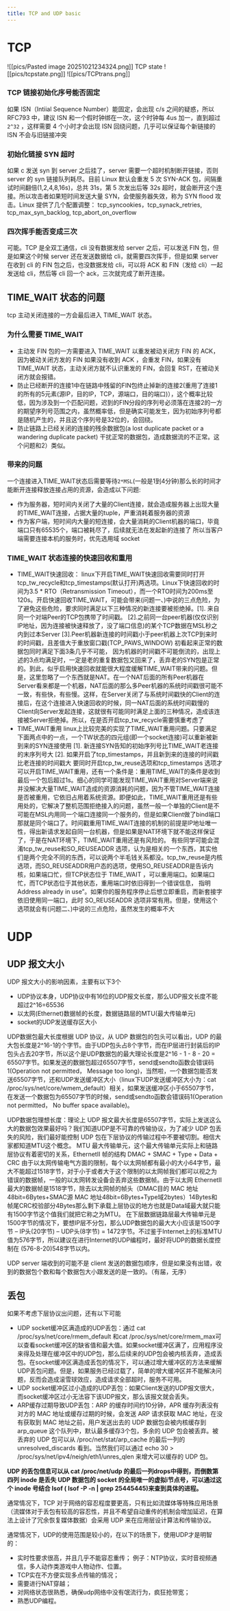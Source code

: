 ```yaml
---
title: TCP and UDP basic
---
```

# TCP
![[pics/Pasted image 20251021234324.png]]
TCP state
![[pics/tcpstate.png]]
![[pics/TCPtrans.png]]

### TCP 链接初始化序号能否固定
如果 ISN（Intiial Sequence Number）能固定，会出现 c/s 之间的疑惑，所以 RFC793 中，建议 ISN 和一个假时钟绑在一次，这个时钟每 4us 加一，直到超过 `2^32` ，这样需要 4 个小时才会出现 ISN 回绕问题，几乎可以保证每个新链接的 ISN 不会与旧链接冲突

### 初始化链接 SYN 超时
如果 c 发送 syn 到 server 之后挂了，server 需要一个超时机制断开链接，否则 server 的 syn 链接队列耗尽。目前 Linux 默认会重发 5 次 SYN-ACK 包，间隔重试时间翻倍(1,2,4,8,16s)，总共 31s，第 5 次发出后等 32s 超时，就会断开这个连接。所以攻击者如果短时间发送大量 SYN，会使服务器失效，称为 SYN flood 攻击。Linux 提供了几个配置调整：
tcp_syncookies，tcp_synack_retries, tcp_max_syn_backlog, tcp_abort_on_overflow

### 四次挥手能否变成三次
可能。TCP 是全双工通信，cli 没有数据发给 server 之后，可以发送 FIN 包，但是如果这个时候 server 还在发送数据给 cli，就需要四次挥手，但是如果 server 在收到 cli 的 FIN 包之后，也没数据发给 cli，可以将 ACK 和 FIN（发给 cli）一起发送给 cli，然后等 cli 回一个 ack，三次就完成了断开连接。

## TIME_WAIT 状态的问题
tcp 主动关闭连接的一方会最后进入 TIME_WAIT 状态。
### 为什么需要 TIME_WAIT
- 主动发 FIN 包的一方需要进入 TIME_WAIT 以重发被动关闭方 FIN 的 ACK，因为被动关闭方发的 FIN 如果没有收到 ACK ，会重发 FIN，如果没有 TIME_WAIT 状态，主动关闭方就不认识重发的 FIN，会回复 RST，在被动关闭方就会报错。
- 防止已经断开的连接1中在链路中残留的FIN包终止掉新的连接2(重用了连接1的所有的5元素(源IP，目的IP，TCP，源端口，目的端口)），这个概率比较低，因为涉及到一个匹配问题，迟到的FIN分段的序列号必须落在连接2的一方的期望序列号范围之内，虽然概率低，但是确实可能发生，因为初始序列号都是随机产生的，并且这个序列号是32位的，会回绕。
- 防止链路上已经关闭的连接的残余数据包(a lost duplicate packet or a wandering duplicate packet) 干扰正常的数据包，造成数据流的不正常。这个问题和2）类似。
### 带来的问题
一个连接进入TIME_WAIT状态后需要等待`2*MSL`(一般是1到4分钟)那么长的时间才能断开连接释放连接占用的资源，会造成以下问题:
- 作为服务器，短时间内关闭了大量的Client连接，就会造成服务器上出现大量的TIME_WAIT连接，占据大量的tuple，严重消耗着服务器的资源
- 作为客户端，短时间内大量的短连接，会大量消耗的Client机器的端口，毕竟端口只有65535个，端口被耗尽了，后续就无法在发起新的连接了
所以当客户端需要连接本机的服务时，优先选用域 socket

### TIME_WAIT 状态连接的快速回收和重用
- TIME_WAIT快速回收： linux下开启TIME_WAIT快速回收需要同时打开tcp_tw_recycle和tcp_timestamps(默认打开)两选项。Linux下快速回收的时间为3.5 * RTO（Retransmission Timeout），而一个RTO时间为200ms至120s。开启快速回收TIME_WAIT，可能会带来(问题一、)中说的三点危险，为了避免这些危险，要求同时满足以下三种情况的新连接要被拒绝掉。[1]. 来自同一个对端Peer的TCP包携带了时间戳。 [2].之前同一台peer机器(仅仅识别IP地址，因为连接被快速释放了，没了端口信息)的某个TCP数据在MSL秒之内到过本Server [3].Peer机器新连接的时间戳小于peer机器上次TCP到来时的时间戳，且差值大于重放窗口戳(TCP_PAWS_WINDOW) 初看起来正常的数据包同时满足下面3条几乎不可能， 因为机器的时间戳不可能倒流的，出现上述的3点均满足时，一定是老的重复数据包又回来了，丢弃老的SYN包是正常的。到此，似乎启用快速回收就能很大程度缓解TIME_WAIT带来的问题。但是，这里忽略了一个东西就是NAT。在一个NAT后面的所有Peer机器在Server看来都是一个机器，NAT后面的那么多Peer机器的系统时间戳很可能不一致，有些快，有些慢。这样，在Server关闭了与系统时间戳快的Client的连接后，在这个连接进入快速回收的时候，同一NAT后面的系统时间戳慢的Client向Server发起连接，这就很有可能同时满足上面的三种情况，造成该连接被Server拒绝掉。所以，在是否开启tcp_tw_recycle需要慎重考虑了
- TIME_WAIT重用 linux上比较完美的实现了TIME_WAIT重用问题。只要满足下面两点中的一点，一个TW状态的四元组(即一个socket连接)可以重新被新到来的SYN连接使用 [1]. 新连接SYN告知的初始序列号比TIME_WAIT老连接的末序列号大 [2]. 如果开启了tcp_timestamps，并且新到来的连接的时间戳比老连接的时间戳大 要同时开启tcp_tw_reuse选项和tcp_timestamps 选项才可以开启TIME_WAIT重用，还有一个条件是：重用TIME_WAIT的条件是收到最后一个包后超过1s。细心的同学可能发现TIME_WAIT重用对Server端来说并没解决大量TIME_WAIT造成的资源消耗的问题，因为不管TIME_WAIT连接是否被重用，它依旧占用着系统资源。即便如此，TIME_WAIT重用还是有些用处的，它解决了整机范围拒绝接入的问题，虽然一般一个单独的Client是不可能在MSL内用同一个端口连接同一个服务的，但是如果Client做了bind端口那就是同个端口了。时间戳重用TIME_WAIT连接的机制的前提是IP地址唯一性，得出新请求发起自同一台机器，但是如果是NAT环境下就不能这样保证了，于是在NAT环境下，TIME_WAIT重用还是有风险的。 有些同学可能会混淆tcp_tw_reuse和SO_REUSEADDR 选项，认为是相关的一个东西，其实他们是两个完全不同的东西，可以说两个半毛钱关系都没。tcp_tw_reuse是内核选项，而SO_REUSEADDR用户态的选项，使用SO_REUSEADDR是告诉内核，如果端口忙，但TCP状态位于 TIME_WAIT ，可以重用端口。如果端口忙，而TCP状态位于其他状态，重用端口时依旧得到一个错误信息， 指明Address already in use”。如果你的服务程序停止后想立即重启，而新套接字依旧使用同一端口，此时 SO_REUSEADDR 选项非常有用。但是，使用这个选项就会有(问题二、)中说的三点危险，虽然发生的概率不大


# UDP
## UDP 报文大小
UDP 报文大小的影响因素，主要有以下3个
- UDP协议本身，UDP协议中有16位的UDP报文长度，那么UDP报文长度不能超过2^16=65536
- 以太网(Ethernet)数据帧的长度，数据链路层的MTU(最大传输单元)
- socket的UDP发送缓存区大小

UDP数据包最大长度根据 UDP 协议，从 UDP 数据包的包头可以看出，UDP 的最大包长度是2^16-1的个字节。由于UDP包头占8个字节，而在IP层进行封装后的IP包头占去20字节，所以这个是UDP数据包的最大理论长度是2^16 - 1 - 8 - 20 = 65507字节。如果发送的数据包超过65507字节，send或sendto函数会错误码1(Operation not permitted， Message too long)，当然啦，一个数据包能否发送65507字节，还和UDP发送缓冲区大小（linux下UDP发送缓冲区大小为：cat /proc/sys/net/core/wmem_default）相关，如果发送缓冲区小于65507字节，在发送一个数据包为65507字节的时候，send或sendto函数会错误码1(Operation not permitted， No buffer space available)。

UDP数据包理想长度：理论上 UDP 报文最大长度是65507字节，实际上发送这么大的数据包效果最好吗？我们知道UDP是不可靠的传输协议，为了减少 UDP 包丢失的风险，我们最好能控制 UDP 包在下层协议的传输过程中不要被切割。相信大家都知道MTU这个概念。 MTU 最大传输单元，这个最大传输单元实际上和链路层协议有着密切的关系，EthernetII 帧的结构 DMAC + SMAC + Type + Data + CRC 由于以太网传输电气方面的限制，每个以太网帧都有最小的大小64字节，最大不能超过1518字节，对于小于或者大于这个限制的以太网帧我们都可以视之为错误的数据帧，一般的以太网转发设备会丢弃这些数据帧。由于以太网 EthernetII 最大的数据帧是1518字节，除去以太网帧的帧头（DMAC目的 MAC 地址48bit=6Bytes+SMAC源 MAC 地址48bit=6Bytes+Type域2bytes）14Bytes和帧尾CRC校验部分4Bytes那么剩下承载上层协议的地方也就是Data域最大就只能有1500字节这个值我们就把它称之为MTU。 在下层数据链路层最大传输单元是1500字节的情况下，要想IP层不分包，那么UDP数据包的最大大小应该是1500字节 – IP头(20字节) – UDP头(8字节) = 1472字节。不过鉴于Internet上的标准MTU值为576字节，所以建议在进行Internet的UDP编程时，最好将UDP的数据长度控制在 (576-8-20)548字节以内。

UDP server 端收到的可能不是 client 发送的数据包顺序，但是如果没有出错，收到的数据包个数和每个数据包大小跟发送的是一致的。（有届，无序）

## 丢包
如果不考虑下层协议出问题，还有以下可能
- UDP socket缓冲区满造成的UDP丢包：通过 cat /proc/sys/net/core/rmem_default 和cat /proc/sys/net/core/rmem_max可以查看socket缓冲区的缺省值和最大值。如果socket缓冲区满了，应用程序没来得及处理在缓冲区中的UDP包，那么后续来的UDP包会被内核丢弃，造成丢包。在socket缓冲区满造成丢包的情况下，可以通过增大缓冲区的方法来缓解UDP丢包问题。但是，如果服务已经过载了，简单的增大缓冲区并不能解决问题，反而会造成滚雪球效应，造成请求全部超时，服务不可用。
- UDP socket缓冲区过小造成的UDP丢包：如果Client发送的UDP报文很大，而socket缓冲区过小无法容下该UDP报文，那么该报文就会丢失。
- ARP缓存过期导致UDP丢包：ARP 的缓存时间约10分钟，APR 缓存列表没有对方的 MAC 地址或缓存过期的时候，会发送 ARP 请求获取 MAC 地址，在没有获取到 MAC 地址之前，用户发送出去的 UDP 数据包会被内核缓存到 arp_queue 这个队列中，默认最多缓存3个包，多余的 UDP 包会被丢弃。被丢弃的 UDP 包可以从 /proc/net/stat/arp_cache 的最后一列的 unresolved_discards 看到。当然我们可以通过 echo 30 > /proc/sys/net/ipv4/neigh/eth1/unres_qlen 来增大可以缓存的 UDP 包。

**UDP 的丢包信息可以从 cat /proc/net/udp 的最后一列drops中得到，而倒数第四列 inode 是丢失 UDP 数据包的 socket 的全局唯一的虚拟i节点号，可以通过这个 inode 号结合 lsof ( lsof -P -n | grep 25445445)来查到具体的进程。**

通常情况下，TCP 对于网络的容忍程度要更高，只有比如流媒体等特殊应用场景（流媒体对于丢包有较高的容忍性，并且不希望自动重传的机制会增加延迟，在算法上设计了冗余恢复媒体数据）会采用 UDP 来在应用层设计算法和传输协议。

通常情况下，UDP的使用范围是较小的，在以下的场景下，使用UDP才是明智的：
- 实时性要求很高，并且几乎不能容忍重传； 例子：NTP协议，实时音视频通信，多人动作类游戏中人物动作、位置。
- TCP实在不方便实现多点传输的情况；
- 需要进行NAT穿越；
- 对网络状态很熟悉，确保udp网络中没有氓流行为，疯狂抢带宽；
- 熟悉UDP编程。

